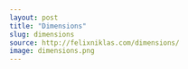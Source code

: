 ```yaml
---
layout: post
title: "Dimensions"
slug: dimensions
source: http://felixniklas.com/dimensions/
image: dimensions.png
---
```


